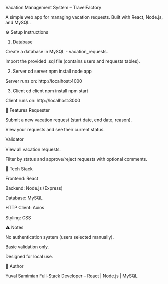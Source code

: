 Vacation Management System – TravelFactory

A simple web app for managing vacation requests.
Built with React, Node.js, and MySQL.

⚙️ Setup Instructions
1. Database

Create a database in MySQL - vacation_requests.

Import the provided .sql file (contains users and requests tables).

2. Server
cd server
npm install
node app


Server runs on: http://localhost:4000

3. Client
cd client
npm install
npm start


Client runs on: http://localhost:3000

🧩 Features
Requester

Submit a new vacation request (start date, end date, reason).

View your requests and see their current status.

Validator

View all vacation requests.

Filter by status and approve/reject requests with optional comments.

🧠 Tech Stack

Frontend: React

Backend: Node.js (Express)

Database: MySQL

HTTP Client: Axios

Styling: CSS

⚠️ Notes

No authentication system (users selected manually).

Basic validation only.

Designed for local use.

👤 Author

Yuval Samimian
Full-Stack Developer – React | Node.js | MySQL